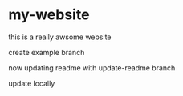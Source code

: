 <!-- @format -->

# my-website

this is a really awsome website

create example branch

now updating readme with update-readme branch

update locally
